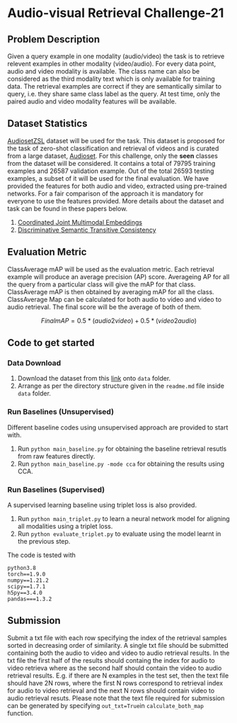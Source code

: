 # Audio-visual Retrieval Challenge-21

## Problem Description
Given a query example in one modality (audio/video) the task is to retrieve relevent examples in other modality (video/audio). For every data point, audio and video modality is available. The class name can also be considered as the third modality text which is only available for training data. The retrieval examples are correct if they are semantically similar to query, i.e. they share same class label as the query.  At test time, only the paired audio and video modality features will be available. 

## Dataset Statistics
[AudiosetZSL](https://github.com/krantiparida/AudioSetZSL) dataset will be used for the task. This dataset is proposed for the task of zero-shot classification and retrieval of videos and is curated from a large dataset, [Audioset](http://research.google.com/audioset/). For this challenge, only the **seen** classes from the dataset will be considered. It contains a total of 79795 training examples and 26587 validation example. Out of the total 26593 testing examples, a subset of it will be used for the final evaluation. We have provided the features for both audio and video, extracted using pre-trained networks. For a fair comparison of the approach it is mandatory for everyone to use the features provided. More details about the dataset and task can be found in these papers below.
1. [Coordinated Joint Multimodal Embeddings](https://arxiv.org/pdf/1910.08732.pdf) 
2. [Discriminative Semantic Transitive Consistency](https://arxiv.org/abs/2103.14103)

## Evaluation Metric
ClassAverage mAP will be used as the evaluation metric. Each retrieval example will produce an average precision (AP) score. Averageing AP for all the query from a particular class will give the mAP for that class. ClassAverage mAP is then obtained by averaging mAP for all the class. ClassAverage Map can be calculated for both audio to video and video to audio retrieval. The final score will be the average of both of them.

```math
Final mAP = 0.5*(audio2video) + 0.5*(video2audio)
```

## Code to get started
### Data Download
1. Download the dataset from this [link](https://drive.google.com/drive/folders/1C5c8K0ZkPhzz-RX1qkPgkGejAssSA72v) onto ```data``` folder.
2. Arrange as per the directory structure given in the ```readme.md``` file inside ```data``` folder.
### Run Baselines (Unsupervised)
Different baseline codes using unsupervised approach are provided to start with.
1. Run ```python main_baseline.py``` for obtaining the baseline retrieval resutls from raw features directly.
2. Run ```python main_baseline.py -mode cca``` for obtaining the results using CCA.
### Run Baselines (Supervised)
A supervised learning baseline using triplet loss is also provided.
1. Run ```python main_triplet.py``` to learn a neural network model for aligning all modalities using a triplet loss.
2. Run ```python evaluate_triplet.py``` to evaluate using the model learnt in the previous step.

The code is tested with
```
python3.8
torch==1.9.0
numpy==1.21.2
scipy==1.7.1
h5py==3.4.0
pandas===1.3.2
```

## Submission
Submit a txt file with each row specifying the index of the retrieval samples sorted in decreasing order of similarity. 
A single txt file should be submitted containing both the audio to video and video to audio retrieval results. In the txt file the first half of the results should containg the index for audio to video retrieva where as the second half should contain the video to audio retrieval results. E.g. if there are N examples in the test set, then the text file should have 2N rows, where the first N rows correspond to retrieval index for audio to video retrieval and the next N rows should contain video to audio retrieval resuts.
Please note that the text file required for submission can be generated by specifying ```out_txt=True```in ```calculate_both_map``` function. 


